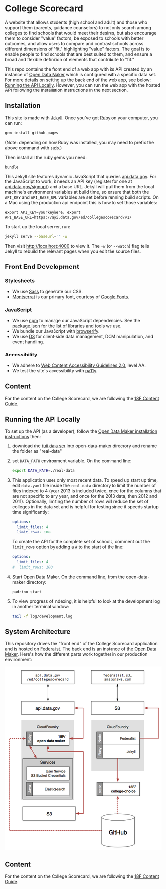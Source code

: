 # College Scorecard 

A website that allows students (high school and adult) and those who support them (parents, guidance counselors)
to not only search among colleges to find schools that would meet their desires, but also encourage them to consider
"value" factors, be exposed to schools with better outcomes, and allow users to compare and contrast schools across
different dimensions of "fit," highlighting "value" factors. The goal is to enable people to find schools that are
best suited to them, and ensure a broad and flexible definition of elements that contribute to "fit."

This repo contains the front end of a web app with its API created by an instance of [Open Data Maker](https://github.com/18F/open-data-maker) which is configured with a specific data set. For more details on setting up the back end of the web app, see below: [Running the API Locally](#running-the-api-locally).  However, you can run the web app with the hosted API following the installation instructions in the next section.


## Installation
This site is made with [Jekyll]. Once you've got [Ruby] on your computer, you
can run:

```sh
gem install github-pages
```

(Note: depending on how Ruby was installed, you may need to prefix the above
command with `sudo`.)

Then install all the ruby gems you need:

```
bundle
```

This Jekyll site features dynamic JavaScript that queries [api.data.gov](https://api.data.gov/). 
For the JavaScript to work, it needs an API key (register for one at 
[api.data.gov/signup/](https://api.data.gov/signup/))
and a base URL. Jekyll will pull them from the local machine's
environment variables at build time, so ensure that both the `API_KEY` and
`API_BASE_URL` variables are set before running build scripts. On a Mac using the production api
endpoint this is how to set those variables:

```
export API_KEY=yourkeyhere; export API_BASE_URL=https://api.data.gov/ed/collegescorecard/v1/
```

To start up the local server, run:

```sh
jekyll serve --baseurl='' -w
```

Then visit [http://localhost:4000](http://localhost:4000) to view it. The `-w`
(or `--watch`) flag tells Jekyll to rebuild the relevant pages when you edit
the source files.


## Front End Development

### Stylesheets
- We use [Sass] to generate our CSS.
- [Montserrat] is our primary font, courtesy of [Google Fonts](https://www.google.com/fonts/).

### JavaScript
- We use [npm](https://www.npmjs.com/) to manage our JavaScript dependencies.
  See the [package.json](https://github.com/18F/college-choice/blob/master/package.json)
  for the list of libraries and tools we use.
- We bundle our JavaScript with [browserify](http://browserify.org/).
- We use [D3] for client-side data management, DOM manipulation, and event handling.

### Accessibility
- We adhere to [Web Content Accessibility Guidelines 2.0](https://www.w3.org/WAI/WCAG20/quickref/),
  level AA.
- We test the site's accessibility with [pa11y](http://pa11y.org/).


## Content

For the content on the College Scorecard, we are following the [18F Content
Guide](https://pages.18f.gov/content-guide/).



## Running the API Locally
To set up the API (as a developer), follow the [Open Data Maker installation
instructions](https://github.com/18F/open-data-maker/blob/dev/INSTALL.md) then:

1. download the [full data set](https://s3.amazonaws.com/ed-college-choice-public/CollegeScorecard_Raw_Data.zip)
   into open-data-maker directory and rename the folder as "real-data"

1. set `DATA_PATH` environment variable.  On the command line:

    ```sh
    export DATA_PATH=./real-data
    ```

1. This application uses only most recent data.  To speed up start up time,
   edit `data.yaml` file inside the `real-data` directory to limit the number
   of files indexed to 4 (year 2013 is included twice, once for the columns
   that are not specific to any year, and once for the 2013 data, then 2012 and
   2011).  Optionally, limiting the number of rows will reduce the set of
   colleges in the data set and is helpful for testing since it speeds startup
   time significantly:

    ```yaml
    options:
      limit_files: 4
      limit_rows: 100
    ```

    To create the API for the complete set of schools, comment out the `limit_rows`
    option by adding a `#` to the start of the line:

    ```yaml
    options:
      limit_files: 4
    #  limit_rows: 100
    ```

1. Start Open Data Maker.  On the command line, from the open-data-maker
   directory:

    ```sh
    padrino start
    ```

1. To view progress of indexing, it is helpful to look at the development log
   in another terminal window:

    ```sh
    tail -f log/development.log
    ```


## System Architecture
This repository drives the "front end" of the College Scorecard application and
is hosted on [Federalist](https://github.com/18F/federalist). The back end is
an instance of the [Open Data Maker](https://github.com/18F/open-data-maker/).
Here's how the different parts work together in our production environment:

![system architecture](docs/architecture-diagram.png)


## Content
For the content on the College Scorecard, we are following the [18F Content Guide](https://pages.18f.gov/content-guide/).


[Montserrat]: https://www.google.com/fonts/specimen/Montserrat
[Jekyll]: http://jekyllrb.com/
[Sass]: http://sass-lang.com/
[D3]: http://d3js.org/
[Ruby]: https://www.ruby-lang.org/
